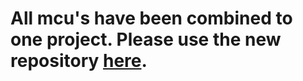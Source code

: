 # All mcu's have been combined to one project. Please use the new repository [here](https://github.com/am32-firmware/AM32).
